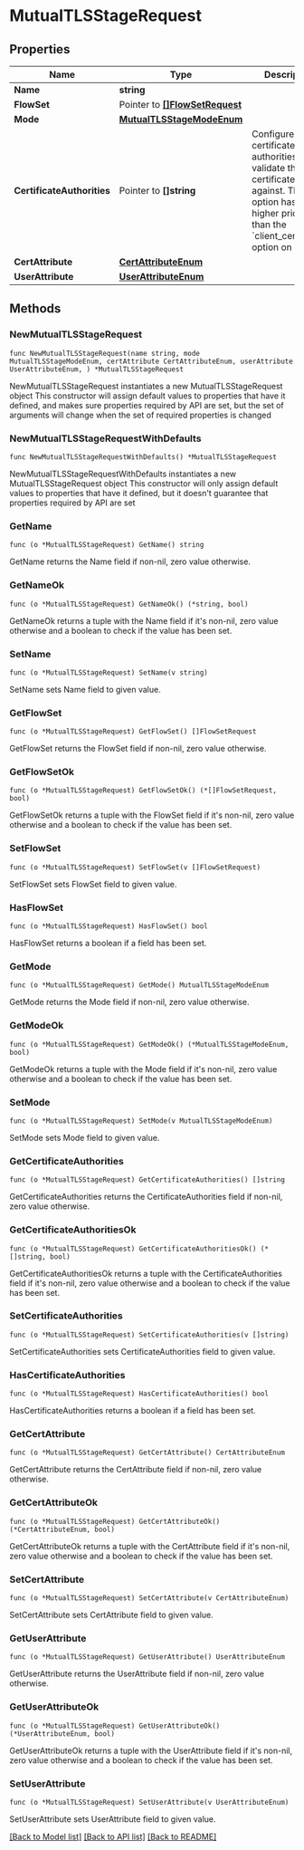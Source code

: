 # MutualTLSStageRequest

## Properties

Name | Type | Description | Notes
------------ | ------------- | ------------- | -------------
**Name** | **string** |  | 
**FlowSet** | Pointer to [**[]FlowSetRequest**](FlowSetRequest.md) |  | [optional] 
**Mode** | [**MutualTLSStageModeEnum**](MutualTLSStageModeEnum.md) |  | 
**CertificateAuthorities** | Pointer to **[]string** | Configure certificate authorities to validate the certificate against. This option has a higher priority than the &#x60;client_certificate&#x60; option on &#x60;Brand&#x60;. | [optional] 
**CertAttribute** | [**CertAttributeEnum**](CertAttributeEnum.md) |  | 
**UserAttribute** | [**UserAttributeEnum**](UserAttributeEnum.md) |  | 

## Methods

### NewMutualTLSStageRequest

`func NewMutualTLSStageRequest(name string, mode MutualTLSStageModeEnum, certAttribute CertAttributeEnum, userAttribute UserAttributeEnum, ) *MutualTLSStageRequest`

NewMutualTLSStageRequest instantiates a new MutualTLSStageRequest object
This constructor will assign default values to properties that have it defined,
and makes sure properties required by API are set, but the set of arguments
will change when the set of required properties is changed

### NewMutualTLSStageRequestWithDefaults

`func NewMutualTLSStageRequestWithDefaults() *MutualTLSStageRequest`

NewMutualTLSStageRequestWithDefaults instantiates a new MutualTLSStageRequest object
This constructor will only assign default values to properties that have it defined,
but it doesn't guarantee that properties required by API are set

### GetName

`func (o *MutualTLSStageRequest) GetName() string`

GetName returns the Name field if non-nil, zero value otherwise.

### GetNameOk

`func (o *MutualTLSStageRequest) GetNameOk() (*string, bool)`

GetNameOk returns a tuple with the Name field if it's non-nil, zero value otherwise
and a boolean to check if the value has been set.

### SetName

`func (o *MutualTLSStageRequest) SetName(v string)`

SetName sets Name field to given value.


### GetFlowSet

`func (o *MutualTLSStageRequest) GetFlowSet() []FlowSetRequest`

GetFlowSet returns the FlowSet field if non-nil, zero value otherwise.

### GetFlowSetOk

`func (o *MutualTLSStageRequest) GetFlowSetOk() (*[]FlowSetRequest, bool)`

GetFlowSetOk returns a tuple with the FlowSet field if it's non-nil, zero value otherwise
and a boolean to check if the value has been set.

### SetFlowSet

`func (o *MutualTLSStageRequest) SetFlowSet(v []FlowSetRequest)`

SetFlowSet sets FlowSet field to given value.

### HasFlowSet

`func (o *MutualTLSStageRequest) HasFlowSet() bool`

HasFlowSet returns a boolean if a field has been set.

### GetMode

`func (o *MutualTLSStageRequest) GetMode() MutualTLSStageModeEnum`

GetMode returns the Mode field if non-nil, zero value otherwise.

### GetModeOk

`func (o *MutualTLSStageRequest) GetModeOk() (*MutualTLSStageModeEnum, bool)`

GetModeOk returns a tuple with the Mode field if it's non-nil, zero value otherwise
and a boolean to check if the value has been set.

### SetMode

`func (o *MutualTLSStageRequest) SetMode(v MutualTLSStageModeEnum)`

SetMode sets Mode field to given value.


### GetCertificateAuthorities

`func (o *MutualTLSStageRequest) GetCertificateAuthorities() []string`

GetCertificateAuthorities returns the CertificateAuthorities field if non-nil, zero value otherwise.

### GetCertificateAuthoritiesOk

`func (o *MutualTLSStageRequest) GetCertificateAuthoritiesOk() (*[]string, bool)`

GetCertificateAuthoritiesOk returns a tuple with the CertificateAuthorities field if it's non-nil, zero value otherwise
and a boolean to check if the value has been set.

### SetCertificateAuthorities

`func (o *MutualTLSStageRequest) SetCertificateAuthorities(v []string)`

SetCertificateAuthorities sets CertificateAuthorities field to given value.

### HasCertificateAuthorities

`func (o *MutualTLSStageRequest) HasCertificateAuthorities() bool`

HasCertificateAuthorities returns a boolean if a field has been set.

### GetCertAttribute

`func (o *MutualTLSStageRequest) GetCertAttribute() CertAttributeEnum`

GetCertAttribute returns the CertAttribute field if non-nil, zero value otherwise.

### GetCertAttributeOk

`func (o *MutualTLSStageRequest) GetCertAttributeOk() (*CertAttributeEnum, bool)`

GetCertAttributeOk returns a tuple with the CertAttribute field if it's non-nil, zero value otherwise
and a boolean to check if the value has been set.

### SetCertAttribute

`func (o *MutualTLSStageRequest) SetCertAttribute(v CertAttributeEnum)`

SetCertAttribute sets CertAttribute field to given value.


### GetUserAttribute

`func (o *MutualTLSStageRequest) GetUserAttribute() UserAttributeEnum`

GetUserAttribute returns the UserAttribute field if non-nil, zero value otherwise.

### GetUserAttributeOk

`func (o *MutualTLSStageRequest) GetUserAttributeOk() (*UserAttributeEnum, bool)`

GetUserAttributeOk returns a tuple with the UserAttribute field if it's non-nil, zero value otherwise
and a boolean to check if the value has been set.

### SetUserAttribute

`func (o *MutualTLSStageRequest) SetUserAttribute(v UserAttributeEnum)`

SetUserAttribute sets UserAttribute field to given value.



[[Back to Model list]](../README.md#documentation-for-models) [[Back to API list]](../README.md#documentation-for-api-endpoints) [[Back to README]](../README.md)


